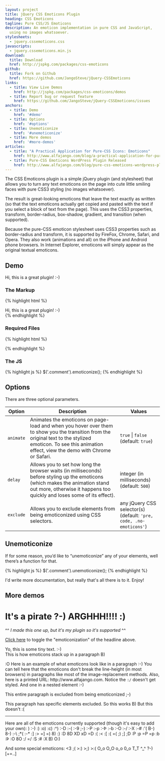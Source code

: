```yaml
---
layout: project
title: jQuery CSS Emoticons Plugin
heading: CSS Emoticons
tagline: Pure CSS/JS Emoticons
description: An emoticon implementation in pure CSS and JavaScript,
  using no images whatsoever.
stylesheets:
  - jquery.cssemoticons.css
javascripts:
  - jquery.cssemoticons.min.js
download:
  title: Download
  href: http://jspkg.com/packages/css-emoticons
github:
  title: Fork on Github
  href: https://github.com/JangoSteve/jQuery-CSSEmoticons
links:
  - title: View Live Demos
    href: http://jspkg.com/packages/css-emoticons/demos
  - title: Report bug or request feature
    href: https://github.com/JangoSteve/jQuery-CSSEmoticons/issues
anchors:
  - title: Demo
    href: '#demo'
  - title: Options
    href: '#options'
  - title: Unemoticonize
    href: '#unemoticonize'
  - title: More demos
    href: '#more-demos'
articles:
  - title: "A Practical Application for Pure-CSS Icons: Emoticons"
    href: http://www.alfajango.com/blog/a-practical-application-for-pure-css-icons-emoticons
  - title: Pure-CSS Emoticons WordPress Plugin Released
    href: http://www.alfajango.com/blog/pure-css-emoticons-wordpress-plugin-released/
---
```


The CSS Emoticons plugin is a simple jQuery plugin (and stylesheet) that allows you to turn any text emoticons on the page into cute little smiling faces with pure CSS3 styling (no images whatsoever).

The result is great-looking emoticons that leave the text exactly as written (so that the text emoticons actually get copied and pasted with the text if you select a block of text from the page). This uses the CSS3 properties, transform, border-radius, box-shadow, gradient, and transition (when supported).

Because the pure-CSS emoticon stylesheet uses CSS3 properties such as border-radius and transform, it is supported by FireFox, Chrome, Safari, and Opera. They also work (animations and all) on the iPhone and Android phone browsers. In Internet Explorer, emoticons will simply appear as the original textual emoticons.

<span id="demo"></span>

## Demo

<div class="comment">
  Hi, this is a great plugin! :-)
</div>

<script type="text/javascript">
  $('.comment').emoticonize();
</script>

### The Markup

{% highlight html %}
<div class="comment">
  Hi, this is a great plugin! :-)
</div>
{% endhighlight %}

### Required Files

{% highlight html %}
<link href="stylesheets/jquery.cssemoticons.css" media="screen" rel="stylesheet" type="text/css" />
<script src="javascripts/jquery.js" type="text/javascript"></script>
<script src="javascripts/jquery.cssemoticons.js" type="text/javascript"></script>
{% endhighlight %}

### The JS

{% highlight js %}
$('.comment').emoticonize();
{% endhighlight %}

<span id="options"></span>

## Options

There are three optional parameters.

<table>
  <thead>
  <tr>
  <th>Option</th>
  <th>Description</th>
  <th>Values</th>
  </tr>
  </thead>
  <tbody>
  <tr>
  <td><code>animate</code></td>
  <td>Animates the emoticons on page-load and when you hover over them to show you the transition from the original text to the stylized emoticon. To see this animation effect, view the demo with Chrome or Safari.</td>
  <td><code>true</code> | <code>false</code><br />(default: <code>true</code>)</td>
  </tr>
  <tr>
  <td><code>delay</code></td>
  <td>Allows you to set how long the browser waits (in milliseconds) before styling up the emoticons (which makes the animation stand out more, otherwise it happens too quickly and loses some of its effect).</td>
  <td>integer (in milliseconds)<br />(default: <code>500</code>)</td>
  </tr>
  <tr>
  <td><code>exclude</code></td>
  <td>Allows you to exclude elements from being emoticonized using CSS selectors.</td>
  <td>any jQuery CSS selector(s)<br />(default: <code>'pre, code, .no-emoticons'</code>)</td>
  </tr>
</table>

<span id="unemoticonize"></span>

## Unemoticonize

If for some reason, you’d like to “unemoticonize” any of your elements, well there’s a function for that.

{% highlight js %}
$('.comment').unemoticonize();
{% endhighlight %}

I'd write more documentation, but really that's all there is to it. Enjoy!

<span id="more-demos"></span>

## More demos

<h1 class="text" id="large">
 It's a pirate ?-) ARGHHH!!!! :)
</h1>
<p>^^ <i>I made this one up, but it's my plugin so it's supported</i> ^^</p>
<p><a href="#" id="toggle-headline">Click here</a> to toggle the "emoticonization" of the headline above.</p>
<p class="text" id="small">
 Yo, this is some tiny text. :-)<br />
 This is how emoticons stack up in a paragraph B)
</p>
<p class="text wrapped" id="regular">:O
 Here is an example of what emoticons look like in a paragraph :-) You can tell here that the emoticons don't break the line-height (in most browsers) in paragraphs like most of the image-replacement methods.
 Also, here is a printed URL: http://www.alfajango.com. Notice the <code>:/</code> doesn't get styled. And one in a nested element
 <span>:-)</span>
</p>
<p class="text no-emoticons">
 This entire paragraph is excluded from being emoticonized ;-)
</p>
<p class="text">
 This paragraph has specific elements excluded. So this works B) <span class="no-emoticons">But this doesn't :(</span>
</p>
<hr />
<p class="text" id="regular">
 Here are all of the emoticons currently supported (though it's easy to add your own):
)
 :-) :) :o) :c) :^) :-D :-( :-9 ;-) :-P :-p :-Þ :-b :-O :-/ :-X :-# :'( B-) 8-) :-\ ;*( :-*
  :] :&gt; =] =) 8) :} :D 8D XD xD =D :( :&lt; :[ :{ =( ;) ;] ;D :P :p =P =p :b :Þ :O 8O :/ =/ :S :# :X B) O:)
</p>
<p class="text" id="regular">
 And some special emoticons: &lt;3 ;( &gt;:) &gt;;) &gt;:( O_o O_O o_o 0_o T_T ^_^ ?-) [+=..]
</p>

<script type="text/javascript">
$('.text').emoticonize({
  //delay: 800,
  //animate: false,
  //exclude: 'pre, code, .no-emoticons'
});
$('#toggle-headline').toggle(
  function(){
    $('#large').unemoticonize({
      //delay: 800,
      //animate: false
    })
  },
  function(){
    $('#large').emoticonize({
      //delay: 800,
      //animate: false
    })
  }
);
</script>
